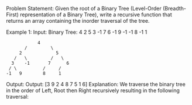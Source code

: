 Problem Statement: Given the root of a Binary Tree (Level-Order (Breadth-First) representation of a Binary Tree), write a recursive function that returns an array containing the inorder traversal of the tree.

Example 1:
Input: Binary Tree: 4 2 5 3 -1 7 6 -1 9 -1 -1 8 -1 1

                4
           /         \
         2             5
       /   \         /   \
      3    -1       7      6
     / \          /     /
    -1   9        8     1


Output: Output: [3 9 2 4 8 7 5 1 6]
Explanation: We traverse the binary tree in the order of Left, Root then Right recursively resulting in the following traversal:
